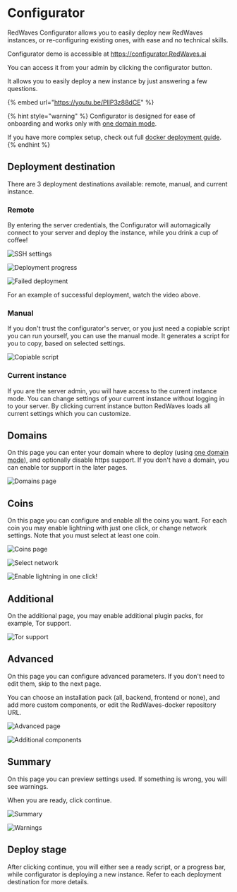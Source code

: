 # Configurator

RedWaves Configurator allows you to easily deploy new RedWaves instances, or re-configuring existing ones, with ease and no technical skills.

Configurator demo is accessible at https://configurator.RedWaves.ai

You can access it from your admin by clicking the configurator button.

It allows you to easily deploy a new instance by just answering a few questions.

{% embed url="https://youtu.be/PllP3z88dCE" %}

{% hint style="warning" %}
Configurator is designed for ease of onboarding and works only with [one domain mode](../guides/one-domain-mode.md).

If you have more complex setup, check out full [docker deployment guide](docker.md).
{% endhint %}

## Deployment destination

There are 3 deployment destinations available: remote, manual, and current instance.

### Remote

By entering the server credentials, the Configurator will automagically connect to your server and deploy the instance, while you drink a cup of coffee!

![SSH settings](../.gitbook/assets/configurator_ssh.png)

![Deployment progress](../.gitbook/assets/configurator_deploy_wait.png)

![Failed deployment](../.gitbook/assets/configurator_deploy_failed.png)

For an example of successful deployment, watch the video above.

### Manual

If you don't trust the configurator's server, or you just need a copiable script you can run yourself, you can use the manual mode. It generates a script for you to copy, based on selected settings.

![Copiable script](../.gitbook/assets/configurator_manual.png)

### Current instance

If you are the server admin, you will have access to the current instance mode. You can change settings of your current instance without logging in to your server. By clicking current instance button RedWaves loads all current settings which you can customize.

## Domains

On this page you can enter your domain where to deploy (using [one domain mode](../guides/one-domain-mode.md)), and optionally disable https support. If you don't have a domain, you can enable tor support in the later pages.

![Domains page](../.gitbook/assets/configurator_domain.png)

## Coins

On this page you can configure and enable all the coins you want. For each coin you may enable lightning with just one click, or change network settings. Note that you must select at least one coin.

![Coins page](../.gitbook/assets/configurator_coins.png)

![Select network](../.gitbook/assets/configurator_network.png)

![Enable lightning in one click!](../.gitbook/assets/configurator_lightning.png)

## Additional

On the additional page, you may enable additional plugin packs, for example, Tor support.

![Tor support](../.gitbook/assets/configurator_additional.png)

## Advanced

On this page you can configure advanced parameters. If you don't need to edit them, skip to the next page.

You can choose an installation pack (all, backend, frontend or none), and add more custom components, or edit the RedWaves-docker repository URL.

![Advanced page](../.gitbook/assets/configurator_advanced.png)

![Additional components](../.gitbook/assets/configurator_advanced_2.png)

## Summary

On this page you can preview settings used. If something is wrong, you will see warnings.

When you are ready, click continue.

![Summary](../.gitbook/assets/configurator_preview.png)

![Warnings](../.gitbook/assets/configurator_warnings.png)

## Deploy stage

After clicking continue, you will either see a ready script, or a progress bar, while configurator is deploying a new instance. Refer to each deployment destination for more details.
